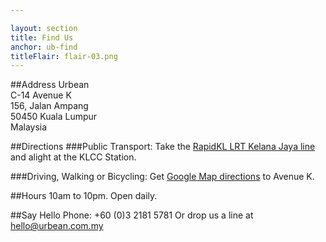 ```yaml
---

layout: section
title: Find Us
anchor: ub-find
titleFlair: flair-03.png
---
```


##Address
Urbean<br/>
C-14 Avenue K<br/>
156, Jalan Ampang<br/>
50450 Kuala Lumpur<br/>
Malaysia<br/>

##Directions
###Public Transport\: 
 Take the <a target="_blank" href="http://www.myrapid.com.my/rail/routes">RapidKL LRT Kelana Jaya line</a> and alight at the KLCC Station.

###Driving, Walking or Bicycling\:
Get <a target="_blank" href="https://maps.google.com.my/maps?expflags=enable_star_based_justifications:true&amp;ie=UTF8&amp;f=d&amp;daddr=Mj+Avenue+K,+156+Jalan+Ampang,+Kuala+Lumpur,+Federal+Territory+of+Kuala+Lumpur&amp;geocode=CR6FaGrnlNCDFbg0MAAdFAQQBiGDDfyaLHprBw&amp;gl=MY&amp;hl=en">Google Map directions</a> to Avenue K.

##Hours
10am to 10pm. Open daily.


##Say Hello
Phone\: +60 (0)3 2181 5781
Or drop us a line at <a href="mailto:http://imgur.com/gallery/VBbg5">hello@urbean.com.my</a>

